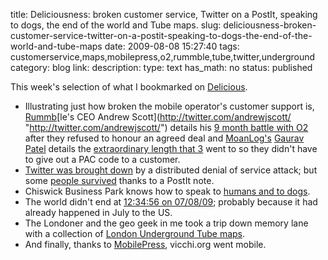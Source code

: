 title: Deliciousness: broken customer service, Twitter on a PostIt, speaking to dogs, the end of the world and Tube maps.
slug: deliciousness-broken-customer-service-twitter-on-a-postit-speaking-to-dogs-the-end-of-the-world-and-tube-maps
date: 2009-08-08 15:27:40
tags: customerservice,maps,mobilepress,o2,rummble,tube,twitter,underground
category: blog
link: 
description: 
type: text
has_math: no
status: published

This week's selection of what I bookmarked on [Delicious](http://www.delicious.com/vicchi "http://www.delicious.com/vicchi").


* Illustrating just how broken the mobile operator's customer support is, [Rummb](http://www.rummble.com/rummble.do "http://www.rummble.com/rummble.do")[le's CEO Andrew Scott](http://twitter.com/andrewjscott/ "http://twitter.com/andrewjscott/") details his [9 month battle with O2](http://www.mobileindustryreview.com/2009/08/guest_post_andrew_from_rummble_on_the_curious_case_of_john_nordstrm.html "http://www.mobileindustryreview.com/2009/08/guest_post_andrew_from_rummble_on_the_curious_case_of_john_nordstrm.html") after they refused to honour an agreed deal and [MoanLog's](http://www.moanlog.com/ "http://www.moanlog.com/") [Gaurav Patel](http://twitter.com/gauravity/ "http://twitter.com/gauravity/") details the [extraordinary length that 3](http://www.youtube.com/watch?v=YJDyZkwqQYY&eurl=http%3A%2F%2Fwww%2Etheregister%2Eco%2Euk%2F2009%2F08%2F04%2Fnumber%5Fportability%2F&feature=player_embedded "http://www.youtube.com/watch?v=YJDyZkwqQYY&eurl=http%3A%2F%2Fwww%2Etheregister%2Eco%2Euk%2F2009%2F08%2F04%2Fnumber%5Fportability%2F&feature=player_embedded") went to so they didn't have to give out a PAC code to a customer.
* [Twitter was brought down](http://status.twitter.com/post/157191978/ongoing-denial-of-service-attack "http://status.twitter.com/post/157191978/ongoing-denial-of-service-attack") by a distributed denial of service attack; but some [people survived](http://www.flickr.com/photos/colm/3795446612 "http://www.flickr.com/photos/colm/3795446612") thanks to a PostIt note.
* Chiswick Business Park knows how to speak to [humans and to dogs](http://www.mobypicture.com/user/andrewgrill/view/409039 "http://www.mobypicture.com/user/andrewgrill/view/409039").
* The world didn't end at [12:34:56 on 07/08/09](http://twitpic.com/d5hp9 "http://twitpic.com/d5hp9"); probably because it had already happened in July to the US.
* The Londoner and the geo geek in me took a trip down memory lane with a collection of [London Underground Tube maps](http://www.verydodgy.com/tube/ "http://www.verydodgy.com/tube/").
* And finally, thanks to [MobilePress](http://mobilepress.co.za/ "http://mobilepress.co.za/"), vicchi.org went mobile.


